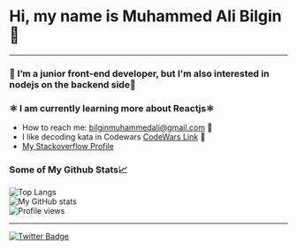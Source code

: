 <h1 style="align:center">Hi, my name is Muhammed Ali Bilgin 👋</h1>

---

### 🚀  I’m a junior front-end developer, but I'm also interested in nodejs on the backend side🚀 
### ⚛️  I am currently learning more about Reactjs⚛️ 
* How to reach me: bilginmuhammedali@gmail.com 📨
* I like decoding kata in Codewars [CodeWars Link](https://www.codewars.com/users/malibil) 🥷
* [My Stackoverflow Profile](https://stackoverflow.com/users/14885612/malibil)


### Some of My Github Stats📈
![Top Langs](https://github-readme-stats.vercel.app/api/top-langs/?username=muhammedalibilgin&layout=compact&count_private=true&theme=algolia&bg_color=45,0f0c29,904e95&title_color=fff) <br/>
![My GitHub stats](https://github-readme-stats.vercel.app/api?username=muhammedalibilgin&include_all_commits=true&show_icons=true&theme=algolia&bg_color=45,0f0c29,904e95&title_color=fff) <br/>
![Profile views](https://komarev.com/ghpvc/?username=muhammedalibilgin)

---
[![Twitter Badge](https://img.shields.io/badge/Twitter-1DA1F2?style=for-the-badge&logo=twitter&logoColor=white)](https://twitter.com/maliblgn/)


